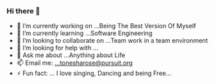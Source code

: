 ### Hi there 👋

- 🔭 I’m currently working on ...Being The Best Version Of Myself
- 🌱 I’m currently learning ...Software Engineering 
- 👯 I’m looking to collaborate on ...Team work in a team environment 
- 🤔 I’m looking for help with ...
- 💬 Ask me about ...Anything about Life 
- 📫 Email me: ...tonesharose@pursuit.org 
- ⚡ Fun fact: ... I love singing, Dancing and being Free...




